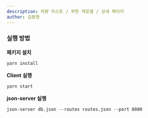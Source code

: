 ```yaml
---
description: 차량 리스트 / 무한 캐로셀 / 상세 페이지
author: 김동현
---
```


### 실행 방법

**패키지 설치**

```bash
yarn install
```

**Client 실행**

```bash
yarn start
```

**json-server 실행**

```
json-server db.json --routes routes.json --port 8080
```

<br>

